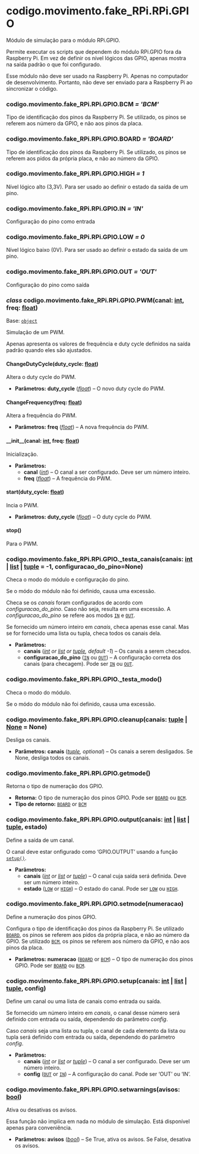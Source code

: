 <a id="module-codigo.movimento.fake_RPi.RPi.GPIO"></a>

<a id="codigo-movimento-fake-rpi-rpi-gpio"></a>

# codigo.movimento.fake_RPi.RPi.GPIO

Módulo de simulação para o módulo RPi.GPIO.

Permite executar os scripts que dependem do módulo RPi.GPIO fora da Raspberry Pi. Em vez de definir
os nível lógicos das GPIO, apenas mostra na saída padrão o que foi configurado.

Esse módulo não deve ser usado na Raspberry Pi. Apenas no computador de desenvolvimento. Portanto,
não deve ser enviado para a Raspberry Pi ao sincronizar o código.

<a id="codigo.movimento.fake_RPi.RPi.GPIO.BCM"></a>

### codigo.movimento.fake_RPi.RPi.GPIO.BCM *= 'BCM'*

Tipo de identificação dos pinos da Raspberry Pi. Se utilizado, os pinos se referem aos
número da GPIO, e não aos pinos da placa.

<a id="codigo.movimento.fake_RPi.RPi.GPIO.BOARD"></a>

### codigo.movimento.fake_RPi.RPi.GPIO.BOARD *= 'BOARD'*

Tipo de identificação dos pinos da Raspberry Pi. Se utilizado, os pinos se referem aos
pidos da própria placa, e não ao número da GPIO.

<a id="codigo.movimento.fake_RPi.RPi.GPIO.HIGH"></a>

### codigo.movimento.fake_RPi.RPi.GPIO.HIGH *= 1*

Nível lógico alto (3,3V). Para ser usado ao definir o estado da saída de um pino.

<a id="codigo.movimento.fake_RPi.RPi.GPIO.IN"></a>

### codigo.movimento.fake_RPi.RPi.GPIO.IN *= 'IN'*

Configuração do pino como entrada

<a id="codigo.movimento.fake_RPi.RPi.GPIO.LOW"></a>

### codigo.movimento.fake_RPi.RPi.GPIO.LOW *= 0*

Nível lógico baixo (0V). Para ser usado ao definir o estado da saída de um pino.

<a id="codigo.movimento.fake_RPi.RPi.GPIO.OUT"></a>

### codigo.movimento.fake_RPi.RPi.GPIO.OUT *= 'OUT'*

Configuração do pino como saída

<a id="codigo.movimento.fake_RPi.RPi.GPIO.PWM"></a>

### *class* codigo.movimento.fake_RPi.RPi.GPIO.PWM(canal: [int](https://docs.python.org/3/library/functions.html#int), freq: [float](https://docs.python.org/3/library/functions.html#float))

Base: [`object`](https://docs.python.org/3/library/functions.html#object)

Simulação de um PWM.

Apenas apresenta os valores de frequẽncia e duty cycle definidos na saída padrão quando eles são ajustados.

<a id="codigo.movimento.fake_RPi.RPi.GPIO.PWM.ChangeDutyCycle"></a>

#### ChangeDutyCycle(duty_cycle: [float](https://docs.python.org/3/library/functions.html#float))

Altera o duty cycle do PWM.

* **Parâmetros:**
  **duty_cycle** ([*float*](https://docs.python.org/3/library/functions.html#float)) – O novo duty cycle do PWM.

<a id="codigo.movimento.fake_RPi.RPi.GPIO.PWM.ChangeFrequency"></a>

#### ChangeFrequency(freq: [float](https://docs.python.org/3/library/functions.html#float))

Altera a frequência do PWM.

* **Parâmetros:**
  **freq** ([*float*](https://docs.python.org/3/library/functions.html#float)) – A nova frequência do PWM.

<a id="codigo.movimento.fake_RPi.RPi.GPIO.PWM.__init__"></a>

#### \_\_init_\_(canal: [int](https://docs.python.org/3/library/functions.html#int), freq: [float](https://docs.python.org/3/library/functions.html#float))

Inicialização.

* **Parâmetros:**
  * **canal** ([*int*](https://docs.python.org/3/library/functions.html#int)) – O canal a ser configurado. Deve ser um número inteiro.
  * **freq** ([*float*](https://docs.python.org/3/library/functions.html#float)) – A frequência do PWM.

<a id="codigo.movimento.fake_RPi.RPi.GPIO.PWM.start"></a>

#### start(duty_cycle: [float](https://docs.python.org/3/library/functions.html#float))

Incia o PWM.

* **Parâmetros:**
  **duty_cycle** ([*float*](https://docs.python.org/3/library/functions.html#float)) – O duty cycle do PWM.

<a id="codigo.movimento.fake_RPi.RPi.GPIO.PWM.stop"></a>

#### stop()

Para o PWM.

<a id="codigo.movimento.fake_RPi.RPi.GPIO._testa_canais"></a>

### codigo.movimento.fake_RPi.RPi.GPIO.\_testa_canais(canais: [int](https://docs.python.org/3/library/functions.html#int) | [list](https://docs.python.org/3/library/stdtypes.html#list) | [tuple](https://docs.python.org/3/library/stdtypes.html#tuple) = -1, configuracao_do_pino=None)

Checa o modo do módulo e  configuração do pino.

Se o módo do módulo não foi definido, causa uma excessão.

Checa se os *canais* foram configurados de acordo com *configuracao_do_pino*. Caso não seja, resulta em uma excessão.
A *configuracao_do_pino* se refere aos modos [`IN`](#codigo.movimento.fake_RPi.RPi.GPIO.IN) e [`OUT`](#codigo.movimento.fake_RPi.RPi.GPIO.OUT).

Se fornecido um número inteiro em *canais*, checa apenas esse canal. Mas se for fornecido uma lista ou tupla, checa
todos os canais dela.

* **Parâmetros:**
  * **canais** ([*int*](https://docs.python.org/3/library/functions.html#int) *or* [*list*](https://docs.python.org/3/library/stdtypes.html#list) *or* [*tuple*](https://docs.python.org/3/library/stdtypes.html#tuple)*,* *default -1*) – Os canais a serem checados.
  * **configuracao_do_pino** ([`IN`](#codigo.movimento.fake_RPi.RPi.GPIO.IN) ou [`OUT`](#codigo.movimento.fake_RPi.RPi.GPIO.OUT)) – A configuração correta dos canais (para checagem). Pode ser [`IN`](#codigo.movimento.fake_RPi.RPi.GPIO.IN) ou [`OUT`](#codigo.movimento.fake_RPi.RPi.GPIO.OUT).

<a id="codigo.movimento.fake_RPi.RPi.GPIO._testa_modo"></a>

### codigo.movimento.fake_RPi.RPi.GPIO.\_testa_modo()

Checa o modo do módulo.

Se o módo do módulo não foi definido, causa uma excessão.

<a id="codigo.movimento.fake_RPi.RPi.GPIO.cleanup"></a>

### codigo.movimento.fake_RPi.RPi.GPIO.cleanup(canais: [tuple](https://docs.python.org/3/library/stdtypes.html#tuple) | [None](https://docs.python.org/3/library/constants.html#None) = None)

Desliga os canais.

* **Parâmetros:**
  **canais** ([*tuple*](https://docs.python.org/3/library/stdtypes.html#tuple)*,* *optional*) – Os canais a serem desligados. Se None, desliga todos os canais.

<a id="codigo.movimento.fake_RPi.RPi.GPIO.getmode"></a>

### codigo.movimento.fake_RPi.RPi.GPIO.getmode()

Retorna o tipo de numeração dos GPIO.

* **Retorna:**
  O tipo de numeração dos pinos GPIO. Pode ser [`BOARD`](#codigo.movimento.fake_RPi.RPi.GPIO.BOARD) ou [`BCM`](#codigo.movimento.fake_RPi.RPi.GPIO.BCM).
* **Tipo de retorno:**
  [`BOARD`](#codigo.movimento.fake_RPi.RPi.GPIO.BOARD) or [`BCM`](#codigo.movimento.fake_RPi.RPi.GPIO.BCM)

<a id="codigo.movimento.fake_RPi.RPi.GPIO.output"></a>

### codigo.movimento.fake_RPi.RPi.GPIO.output(canais: [int](https://docs.python.org/3/library/functions.html#int) | [list](https://docs.python.org/3/library/stdtypes.html#list) | [tuple](https://docs.python.org/3/library/stdtypes.html#tuple), estado)

Define a saída de um canal.

O canal deve estar onfigurado como ‘GPIO.OUTPUT’ usando a função [`setup()`](#codigo.movimento.fake_RPi.RPi.GPIO.setup).

* **Parâmetros:**
  * **canais** ([*int*](https://docs.python.org/3/library/functions.html#int) *or* [*list*](https://docs.python.org/3/library/stdtypes.html#list) *or* [*tuple*](https://docs.python.org/3/library/stdtypes.html#tuple)) – O canal cuja saída será definida. Deve ser um número inteiro.
  * **estado** ([`LOW`](#codigo.movimento.fake_RPi.RPi.GPIO.LOW) or [`HIGH`](#codigo.movimento.fake_RPi.RPi.GPIO.HIGH)) – O estado do canal. Pode ser [`LOW`](#codigo.movimento.fake_RPi.RPi.GPIO.LOW) ou [`HIGH`](#codigo.movimento.fake_RPi.RPi.GPIO.HIGH).

<a id="codigo.movimento.fake_RPi.RPi.GPIO.setmode"></a>

### codigo.movimento.fake_RPi.RPi.GPIO.setmode(numeracao)

Define a numeração dos pinos GPIO.

Configura o tipo de identificação dos pinos da Raspberry Pi. Se utilizado [`BOARD`](#codigo.movimento.fake_RPi.RPi.GPIO.BOARD), os pinos
se referem aos pidos da própria placa, e não ao número da GPIO. Se utilizado [`BCM`](#codigo.movimento.fake_RPi.RPi.GPIO.BCM), os pinos
se referem aos número da GPIO, e não aos pinos da placa.

* **Parâmetros:**
  **numeracao** ([`BOARD`](#codigo.movimento.fake_RPi.RPi.GPIO.BOARD) or [`BCM`](#codigo.movimento.fake_RPi.RPi.GPIO.BCM)) – O tipo de numeração dos pinos GPIO. Pode ser [`BOARD`](#codigo.movimento.fake_RPi.RPi.GPIO.BOARD) ou [`BCM`](#codigo.movimento.fake_RPi.RPi.GPIO.BCM).

<a id="codigo.movimento.fake_RPi.RPi.GPIO.setup"></a>

### codigo.movimento.fake_RPi.RPi.GPIO.setup(canais: [int](https://docs.python.org/3/library/functions.html#int) | [list](https://docs.python.org/3/library/stdtypes.html#list) | [tuple](https://docs.python.org/3/library/stdtypes.html#tuple), config)

Define um canal ou uma lista de canais como entrada ou saída.

Se fornecido um número inteiro em *canais*, o canal desse número será definido com entrada
ou saída, dependendo do parâmetro *config*.

Caso *canais* seja uma lista ou tupla, o canal de cada elemento da lista ou tupla será definido
com entrada ou saída, dependendo do parâmetro *config*.

* **Parâmetros:**
  * **canais** ([*int*](https://docs.python.org/3/library/functions.html#int) *or* [*list*](https://docs.python.org/3/library/stdtypes.html#list) *or* [*tuple*](https://docs.python.org/3/library/stdtypes.html#tuple)) – O canal a ser configurado. Deve ser um número inteiro.
  * **config** ([`OUT`](#codigo.movimento.fake_RPi.RPi.GPIO.OUT) or [`IN`](#codigo.movimento.fake_RPi.RPi.GPIO.IN)) – A configuração do canal. Pode ser ‘OUT’ ou ‘IN’.

<a id="codigo.movimento.fake_RPi.RPi.GPIO.setwarnings"></a>

### codigo.movimento.fake_RPi.RPi.GPIO.setwarnings(avisos: [bool](https://docs.python.org/3/library/functions.html#bool))

Ativa ou desativas os avisos.

Essa função não implica em nada no módulo de simulação. Está disponível apenas para conveniência.

* **Parâmetros:**
  **avisos** ([*bool*](https://docs.python.org/3/library/functions.html#bool)) – Se True, ativa os avisos. Se False, desativa os avisos.
